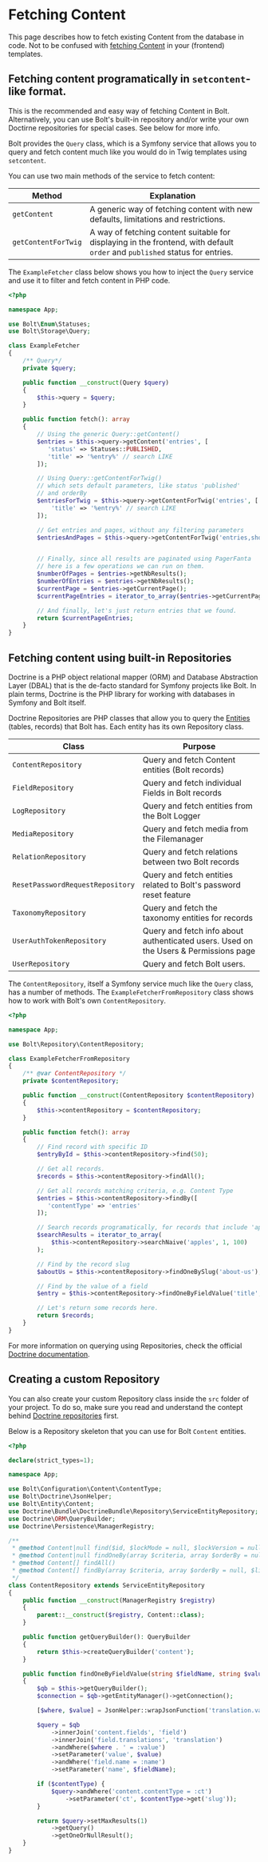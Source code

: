 Fetching Content
================

This page describes how to fetch existing Content from the database in code. Not to be confused with [fetching Content][fetching] in your (frontend) templates.

## Fetching content programatically in `setcontent`-like format.

<p class="note">This is the recommended and easy way of fetching Content
in Bolt. Alternatively, you can use Bolt's built-in repository and/or write
your own Doctirne repositories for special cases. See below for more info.</p>

Bolt provides the `Query` class, which is a Symfony service that allows you to query
and fetch content much like you would do in Twig templates using `setcontent`.

You can use two main methods of the service to fetch content:

| Method | Explanation |
--- | --- |
| `getContent` | A generic way of fetching content with new defaults, limitations and restrictions. |
| `getContentForTwig` | A way of fetching content suitable for displaying in the frontend, with default `order` and `published` status for entries. |

The `ExampleFetcher` class below shows you how to inject the `Query` service
and use it to filter and fetch content in PHP code.

```php
<?php

namespace App;

use Bolt\Enum\Statuses;
use Bolt\Storage\Query;

class ExampleFetcher
{
    /** Query*/
    private $query;

    public function __construct(Query $query)
    {
        $this->query = $query;
    }

    public function fetch(): array
    {
        // Using the generic Query::getContent()
        $entries = $this->query->getContent('entries', [
           'status' => Statuses::PUBLISHED,
           'title' => '%entry%' // search LIKE
        ]);

        // Using Query::getContentForTwig()
        // which sets default parameters, like status 'published'
        // and orderBy
        $entriesForTwig = $this->query->getContentForTwig('entries', [
            'title' => '%entry%' // search LIKE
        ]);

        // Get entries and pages, without any filtering parameters
        $entriesAndPages = $this->query->getContentForTwig('entries,showcases');


        // Finally, since all results are paginated using PagerFanta
        // here is a few operations we can run on them.
        $numberOfPages = $entries->getNbResults();
        $numberOfEntries = $entries->getNbResults();
        $currentPage = $entries->getCurrentPage();
        $currentPageEntries = iterator_to_array($entries->getCurrentPageResults());

        // And finally, let's just return entries that we found.
        return $currentPageEntries;
    }
}
```

## Fetching content using built-in Repositories

Doctrine is a PHP object relational mapper (ORM) and
Database Abstraction Layer (DBAL) that is the de-facto standard for Symfony
projects like Bolt. In plain terms, Doctrine is the PHP library
for working with databases in Symfony and Bolt itself.

Doctrine Repositories are PHP classes that allow you to query the [Entities][entities]
(tables, records) that Bolt has. Each entity has its own Repository class.

| Class | Purpose |
--- | --- |
| `ContentRepository` | Query and fetch Content entities (Bolt records) |
| `FieldRepository` | Query and fetch individual Fields in Bolt records |
| `LogRepository` | Query and fetch entities from the Bolt Logger |
| `MediaRepository` | Query and fetch media from the Filemanager |
| `RelationRepository` | Query and fetch relations between two Bolt records |
| `ResetPasswordRequestRepository` | Query and fetch entities related to Bolt's password reset feature |
| `TaxonomyRepository` | Query and fetch the taxonomy entities for records |
| `UserAuthTokenRepository` | Query and fetch info about authenticated users. Used on the Users & Permissions page |
| `UserRepository` | Query and fetch Bolt users. |

The `ContentRepository`, itself a Symfony service much like the `Query` class, 
has a number of methods. The `ExampleFetcherFromRepository` class shows how to work with Bolt's
own `ContentRepository`.

```php
<?php

namespace App;

use Bolt\Repository\ContentRepository;

class ExampleFetcherFromRepository
{
    /** @var ContentRepository */
    private $contentRepository;

    public function __construct(ContentRepository $contentRepository)
    {
        $this->contentRepository = $contentRepository;
    }

    public function fetch(): array
    {
        // Find record with specific ID
        $entryById = $this->contentRepository->find(50);

        // Get all records.
        $records = $this->contentRepository->findAll();

        // Get all records matching criteria, e.g. Content Type
        $entries = $this->contentRepository->findBy([
           'contentType' => 'entries'
        ]);

        // Search records programatically, for records that include 'apples', page 1, 100 per page
        $searchResults = iterator_to_array(
            $this->contentRepository->searchNaive('apples', 1, 100)
        );

        // Find by the record slug
        $aboutUs = $this->contentRepository->findOneBySlug('about-us');

        // Find by the value of a field
        $entry = $this->contentRepository->findOneByFieldValue('title', 'This is the title of the entry');

        // Let's return some records here.
        return $records;
    }
}
```

For more information on querying using Repositories, check the official 
[Doctrine documentation][doctrine-repositories].

## Creating a custom Repository

You can also create your custom Repository class inside the `src` folder of your project.
To do so, make sure you read and understand the contept behind [Doctrine repositories][doctrine-repositories] first.

Below is a Repository skeleton that you can use for Bolt `Content` entities.

```php
<?php

declare(strict_types=1);

namespace App;

use Bolt\Configuration\Content\ContentType;
use Bolt\Doctrine\JsonHelper;
use Bolt\Entity\Content;
use Doctrine\Bundle\DoctrineBundle\Repository\ServiceEntityRepository;
use Doctrine\ORM\QueryBuilder;
use Doctrine\Persistence\ManagerRegistry;

/**
 * @method Content|null find($id, $lockMode = null, $lockVersion = null)
 * @method Content|null findOneBy(array $criteria, array $orderBy = null)
 * @method Content[] findAll()
 * @method Content[] findBy(array $criteria, array $orderBy = null, $limit = null, $offset = null)
 */
class ContentRepository extends ServiceEntityRepository
{
    public function __construct(ManagerRegistry $registry)
    {
        parent::__construct($registry, Content::class);
    }

    public function getQueryBuilder(): QueryBuilder
    {
        return $this->createQueryBuilder('content');
    }

    public function findOneByFieldValue(string $fieldName, string $value, ?ContentType $contentType = null): ?Content
    {
        $qb = $this->getQueryBuilder();
        $connection = $qb->getEntityManager()->getConnection();

        [$where, $value] = JsonHelper::wrapJsonFunction('translation.value', $value, $connection);

        $query = $qb
            ->innerJoin('content.fields', 'field')
            ->innerJoin('field.translations', 'translation')
            ->andWhere($where . ' = :value')
            ->setParameter('value', $value)
            ->andWhere('field.name = :name')
            ->setParameter('name', $fieldName);

        if ($contentType) {
            $query->andWhere('content.contentType = :ct')
                ->setParameter('ct', $contentType->get('slug'));
        }

        return $query->setMaxResults(1)
            ->getQuery()
            ->getOneOrNullResult();
    }
}
```

[fetching]: /templating/content-fetching
[entities]: /extensions/entities
[doctrine-repositories]: https://www.doctrine-project.org/projects/doctrine-orm/en/2.9/reference/working-with-objects.html
